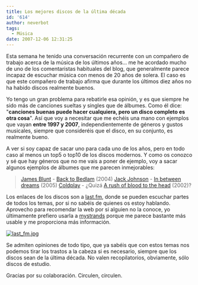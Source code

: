 ```yaml
---
title: Los mejores discos de la última década
id: '614'
author: neverbot
tags:
  - Música
date: 2007-12-06 12:31:25
---
```


Esta semana he tenido una conversación recurrente con un compañero de trabajo acerca de la música de los últimos años... me he acordado mucho de uno de los comentaristas habituales del blog, que generalmente parece incapaz de escuchar música con menos de 20 años de solera. El caso es que este compañero de trabajo afirma que durante los últimos diez años no ha habido discos realmente buenos.

Yo tengo un gran problema para rebatirle esa opinión, y es que siempre he sido más de canciones sueltas y singles que de álbumes. Como él dice: "**canciones buenas puede hacer cualquiera, pero un disco completo es otra cosa**". Así que voy a necesitar que me echéis una mano con ejemplos que vayan **entre 1997 y 2007**, independientemente de géneros y gustos musicales, siempre que consideréis que el disco, en su conjunto, es realmente bueno.

A ver si soy capaz de sacar uno para cada uno de los años, pero en todo caso al menos un top5 o top10 de los discos modernos. Y como os conozco y sé que hay géneros que no me vais a poner de ejemplo, voy a sacar algunos ejemplos de álbumes que me parecen inmejorables:

> [James Blunt](http://en.wikipedia.org/wiki/James_Blunt) - [Back to Bedlam](http://www.last.fm/music/James+Blunt/Back+to+Bedlam) (2004) [Jack Johnson](http://en.wikipedia.org/wiki/Jack_Johnson_%28musician%29) - [In between dreams](http://www.last.fm/music/Jack+Johnson/In+Between+Dreams) (2005) [Coldplay](http://en.wikipedia.org/wiki/Coldplay) - ¿Quizá [A rush of blood to the head](http://www.last.fm/music/Coldplay/A+Rush+of+Blood+to+the+Head) (2002)?

Los enlaces de los discos son a [last.fm](http://www.last.fm/), donde se pueden escuchar partes de todos los temas, por si no sabéis de quienes os estoy hablando. Aprovecho para recomendar la web por si alguien no la conoce, yo últimamente prefiero usarla a [mystrands](http://mystrands.com/) porque me parece bastante más usable y me proporciona más información.

[![last_fm.jpg](./last_fm.jpg)](http://www.last.fm/ "Last FM")

Se admiten opiniones de todo tipo, que ya sabéis que con estos temas nos podemos tirar los trastos a la cabeza si es necesario, siempre que los discos sean de la última década. No valen recopilatorios, obviamente, sólo discos de estudio.

Gracias por su colaboración. Circulen, circulen.